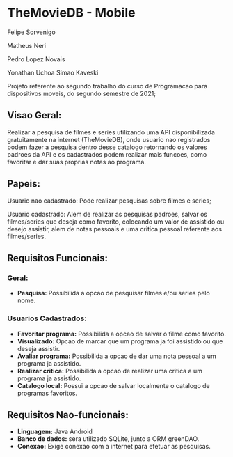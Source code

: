 # TheMovieDB - Mobile

Felipe Sorvenigo

Matheus Neri

Pedro Lopez Novais

Yonathan Uchoa Simao Kaveski

Projeto referente ao segundo trabalho do curso de Programacao para dispositivos moveis, do segundo semestre de 2021;


## **Visao Geral:**

   Realizar a pesquisa de filmes e series utilizando uma API disponibilizada gratuitamente na internet (TheMovieDB), onde usuario nao registrados podem fazer a pesquisa dentro desse catalogo retornando os valores padroes da API e os cadastrados podem realizar mais funcoes, como favoritar e dar suas proprias notas ao programa.


## **Papeis:**

   Usuario nao cadastrado: Pode realizar pesquisas sobre filmes e series;

   Usuario cadastrado: Alem de realizar as pesquisas padroes, salvar os filmes/series que deseja como favorito, colocando um valor de assistido ou desejo assistir, alem de notas pessoais e uma critica pessoal referente aos filmes/series.

## **Requisitos Funcionais:**

### **Geral:**
- **Pesquisa:** Possibilida a opcao de pesquisar filmes e/ou series pelo nome.

### Usuarios Cadastrados:
- **Favoritar programa:** Possibilida a opcao de salvar o filme como favorito.
- **Visualizado:** Opcao de marcar que um programa ja foi assistido ou que deseja assistir.
- **Avaliar programa:** Possibilida a opcao de dar uma nota pessoal a um programa ja assistido.
- **Realizar critica:** Possibilida a opcao de realizar uma critica a um programa ja assistido.
- **Catalogo local:** Possui a opcao de salvar localmente o catalogo de programas favoritos.


## **Requisitos Nao-funcionais:**
- **Linguagem:** Java Android
- **Banco de dados:** sera utilizado SQLite, junto a ORM greenDAO.
- **Conexao:** Exige conexao com a internet para efetuar as pesquisas.
